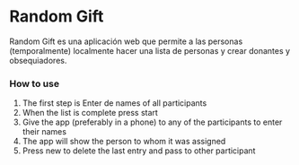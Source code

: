 # Random Gift
Random Gift es una aplicación web que permite a las personas (temporalmente) localmente hacer una lista de personas y crear donantes y obsequiadores.

### How to use
1. The first step is Enter de names of all participants
2. When the list is complete press start
3. Give the app (preferably in a phone) to any of the participants to enter their names
4. The app will show the person to whom it was assigned
5. Press new to delete the last entry and pass to other participant
